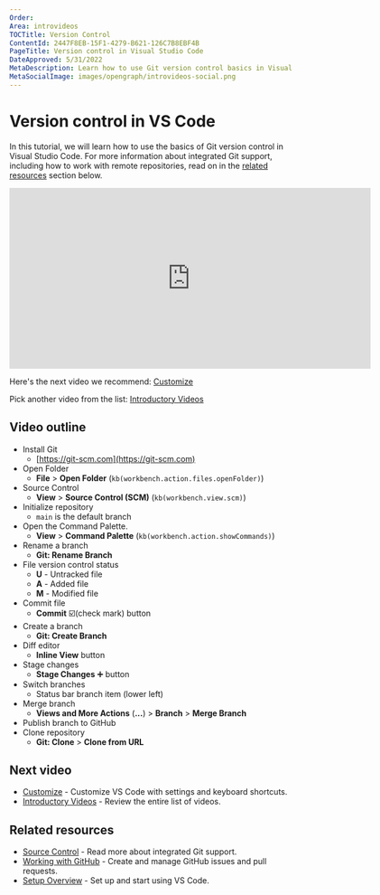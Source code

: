 ```yaml
---
Order:
Area: introvideos
TOCTitle: Version Control
ContentId: 2447F8EB-15F1-4279-B621-126C7B8EBF4B
PageTitle: Version control in Visual Studio Code
DateApproved: 5/31/2022
MetaDescription: Learn how to use Git version control basics in Visual Studio Code.
MetaSocialImage: images/opengraph/introvideos-social.png
---
```

# Version control in VS Code

In this tutorial, we will learn how to use the basics of Git version control in Visual Studio Code. For more information about integrated Git support, including how to work with remote repositories, read on in the [related resources](/docs/introvideos/versioncontrol.md#related-resources) section below.

<iframe src="https://www.youtube.com/embed/i_23KUAEtUM?autoplay=true" width="640" height="320" allowFullScreen="true" frameBorder="0" title="Using Git with Visual Studio Code"></iframe>

Here's the next video we recommend: [Customize](/docs/introvideos/customize.md)

Pick another video from the list: [Introductory Videos](/docs/getstarted/introvideos.md)

## Video outline

* Install Git
  * [https://git-scm.com](https://git-scm.com)
* Open Folder
  * **File** > **Open Folder** (`kb(workbench.action.files.openFolder)`)
* Source Control
  * **View** > **Source Control (SCM)** (`kb(workbench.view.scm)`)
* Initialize repository
  * `main` is the default branch
* Open the Command Palette.
  * **View** > **Command Palette** (`kb(workbench.action.showCommands)`)
* Rename a branch
  * **Git: Rename Branch**
* File version control status
  * **U** - Untracked file
  * **A** - Added file
  * **M** - Modified file
* Commit file
  * **Commit** ☑️(check mark) button
* Create a branch
  * **Git: Create Branch**
* Diff editor
  * **Inline View** button
* Stage changes
  * **Stage Changes** ➕ button
* Switch branches
  * Status bar branch item (lower left)
* Merge branch
  * **Views and More Actions** (**...**) > **Branch** > **Merge Branch**
* Publish branch to GitHub
* Clone repository
  * **Git: Clone** > **Clone from URL**

## Next video

* [Customize](/docs/introvideos/customize.md) - Customize VS Code with settings and keyboard shortcuts.
* [Introductory Videos](/docs/getstarted/introvideos.md) - Review the entire list of videos.

## Related resources

* [Source Control](/docs/sourcecontrol/overview.md) - Read more about integrated Git support.
* [Working with GitHub](/docs/sourcecontrol/github.md) - Create and manage GitHub issues and pull requests.
* [Setup Overview](/docs/setup/setup-overview.md) - Set up and start using VS Code.
